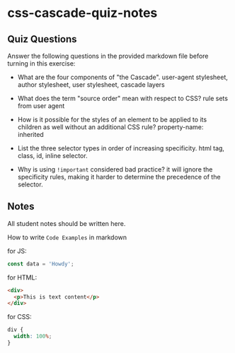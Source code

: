 # css-cascade-quiz-notes

## Quiz Questions

Answer the following questions in the provided markdown file before turning in this exercise:

- What are the four components of "the Cascade".
  user-agent stylesheet, author stylesheet, user stylesheet, cascade layers

- What does the term "source order" mean with respect to CSS?
  rule sets from user agent

- How is it possible for the styles of an element to be applied to its children as well without an additional CSS rule?
  property-name: inherited

- List the three selector types in order of increasing specificity.
  html tag, class, id, inline selector.

- Why is using `!important` considered bad practice?
  it will ignore the specificity rules, making it harder to determine the precedence of the selector.

## Notes

All student notes should be written here.

How to write `Code Examples` in markdown

for JS:

```javascript
const data = 'Howdy';
```

for HTML:

```html
<div>
  <p>This is text content</p>
</div>
```

for CSS:

```css
div {
  width: 100%;
}
```

